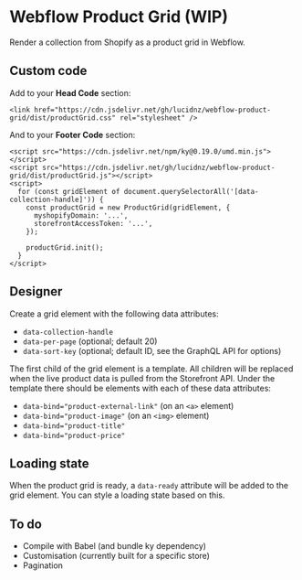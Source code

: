 Webflow Product Grid (WIP)
==========================

Render a collection from Shopify as a product grid in Webflow.


Custom code
-----------

Add to your **Head Code** section:

    <link href="https://cdn.jsdelivr.net/gh/lucidnz/webflow-product-grid/dist/productGrid.css" rel="stylesheet" />

And to your **Footer Code** section:

    <script src="https://cdn.jsdelivr.net/npm/ky@0.19.0/umd.min.js"></script>
    <script src="https://cdn.jsdelivr.net/gh/lucidnz/webflow-product-grid/dist/productGrid.js"></script>
    <script>
      for (const gridElement of document.querySelectorAll('[data-collection-handle]')) {
        const productGrid = new ProductGrid(gridElement, {
          myshopifyDomain: '...',
          storefrontAccessToken: '...',
        });

        productGrid.init();
      }
    </script>


Designer
--------

Create a grid element with the following data attributes:

* `data-collection-handle`
* `data-per-page` (optional; default 20)
* `data-sort-key` (optional; default ID, see the GraphQL API for options)

The first child of the grid element is a template. All children will be replaced
when the live product data is pulled from the Storefront API. Under the template
there should be elements with each of these data attributes:

* `data-bind="product-external-link"` (on an `<a>` element)
* `data-bind="product-image"` (on an `<img>` element)
* `data-bind="product-title"`
* `data-bind="product-price"`


Loading state
-------------

When the product grid is ready, a `data-ready` attribute will be added to the
grid element. You can style a loading state based on this.


To do
-----

* Compile with Babel (and bundle ky dependency)
* Customisation (currently built for a specific store)
* Pagination
